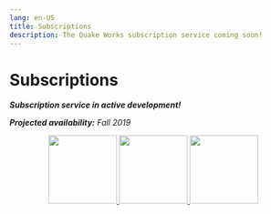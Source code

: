 ```yaml
---
lang: en-US
title: Subscriptions
description: The Quake Works subscription service coming soon!
---
```


# Subscriptions

***Subscription service in active development!***

***Projected availability:*** *Fall 2019*

<p align="center">
    <a href="https://shop.quake.works">
        <img src="https://craton.sfo2.cdn.digitaloceanspaces.com/qw-main/btn/shop.svg" width="120px">
    </a>
    <a href="https://twitter.com/quakeyeager">
        <img src="https://craton.sfo2.cdn.digitaloceanspaces.com/qw-main/btn/twitter.svg" width="120px">
    </a>
    <a href="https://github.com/jakeYeager">
        <img src="https://craton.sfo2.cdn.digitaloceanspaces.com/qw-main/btn/github.svg" width="120px">
    </a>
</p>